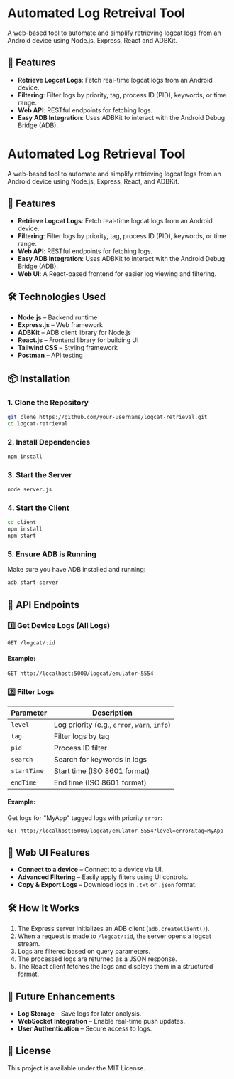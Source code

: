 # Automated Log Retreival Tool

A web-based tool to automate and simplify retrieving logcat logs from an Android device using Node.js, Express, React and ADBKit.

## 🚀 Features
- **Retrieve Logcat Logs**: Fetch real-time logcat logs from an Android device.
- **Filtering**: Filter logs by priority, tag, process ID (PID), keywords, or time range.
- **Web API**: RESTful endpoints for fetching logs.
- **Easy ADB Integration**: Uses ADBKit to interact with the Android Debug Bridge (ADB).
# Automated Log Retrieval Tool

A web-based tool to automate and simplify retrieving logcat logs from an Android device using Node.js, Express, React, and ADBKit.

## 🚀 Features
- **Retrieve Logcat Logs**: Fetch real-time logcat logs from an Android device.
- **Filtering**: Filter logs by priority, tag, process ID (PID), keywords, or time range.
- **Web API**: RESTful endpoints for fetching logs.
- **Easy ADB Integration**: Uses ADBKit to interact with the Android Debug Bridge (ADB).
- **Web UI**: A React-based frontend for easier log viewing and filtering.

## 🛠️ Technologies Used
- **Node.js** – Backend runtime
- **Express.js** – Web framework
- **ADBKit** – ADB client library for Node.js
- **React.js** – Frontend library for building UI
- **Tailwind CSS** – Styling framework
- **Postman** – API testing

## 📦 Installation
### 1. Clone the Repository
```sh
git clone https://github.com/your-username/logcat-retrieval.git
cd logcat-retrieval
```

### 2. Install Dependencies
```sh
npm install
```

### 3. Start the Server
```sh
node server.js
```

### 4. Start the Client
```sh
cd client
npm install
npm start
```

### 5. Ensure ADB is Running
Make sure you have ADB installed and running:
```sh
adb start-server
```

## 📡 API Endpoints
### 1️⃣ Get Device Logs (All Logs)
```http
GET /logcat/:id
```
#### Example:
```http
GET http://localhost:5000/logcat/emulator-5554
```

### 2️⃣ Filter Logs
| Parameter | Description |
|-----------|-------------|
| `level` | Log priority (e.g., `error`, `warn`, `info`) |
| `tag` | Filter logs by tag |
| `pid` | Process ID filter |
| `search` | Search for keywords in logs |
| `startTime` | Start time (ISO 8601 format) |
| `endTime` | End time (ISO 8601 format) |

#### Example:
Get logs for "MyApp" tagged logs with priority `error`:
```http
GET http://localhost:5000/logcat/emulator-5554?level=error&tag=MyApp
```

## 🎨 Web UI Features
- **Connect to a device** – Connect to a device via UI.
- **Advanced Filtering** – Easily apply filters using UI controls.
- **Copy & Export Logs** – Download logs in `.txt` or `.json` format.

## 🛠️ How It Works
1. The Express server initializes an ADB client (`adb.createClient()`).
2. When a request is made to `/logcat/:id`, the server opens a logcat stream.
3. Logs are filtered based on query parameters.
4. The processed logs are returned as a JSON response.
5. The React client fetches the logs and displays them in a structured format.

## 📌 Future Enhancements
- **Log Storage** – Save logs for later analysis.
- **WebSocket Integration** – Enable real-time push updates.
- **User Authentication** – Secure access to logs.

## 📜 License
This project is available under the MIT License.
